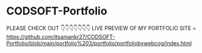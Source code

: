 # CODSOFT-Portfolio
PLEASE CHECK OUT 👇👇👇👇👇👇👇 LIVE PREVIEW OF MY PORTFOLIO SITE = https://github.com/itsamankr27/CODSOFT-Portfolio/blob/main/portfolio%203/portfolio/portfoliobywebcog/index.html
